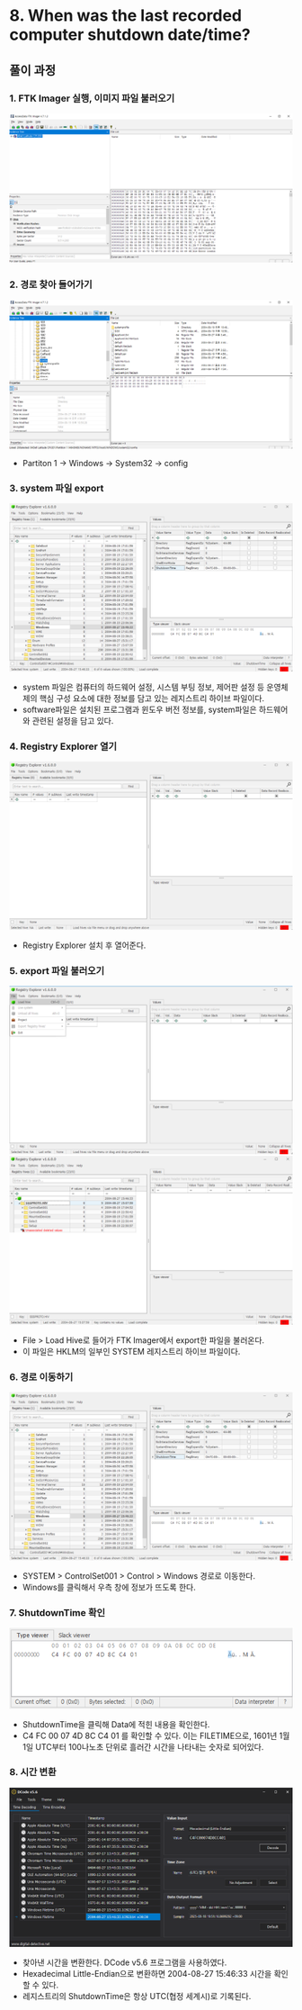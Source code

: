 # 8. When was the last recorded computer shutdown date/time?

## 풀이 과정
### 1. FTK Imager 실행, 이미지 파일 불러오기
![사진](../2/images/1.png)

### 2. 경로 찾아 들어가기
![사진](../2/images/2.png)

- Partiton 1 → Windows → System32 → config

### 3. system 파일 export
![사진](images/1.png)

- system 파일은 컴퓨터의 하드웨어 설정, 시스템 부팅 정보, 제어판 설정 등 운영체제의 핵심 구성 요소에 대한 정보를 담고 있는 레지스트리 하이브 파일이다.
- software파일은 설치된 프로그램과 윈도우 버전 정보를, system파일은 하드웨어와 관련된 설정을 담고 있다.

### 4. Registry Explorer 열기
![사진](../2/images/4.png)

- Registry Explorer 설치 후 열어준다.

### 5. export 파일 불러오기
![사진](../2/images/5.png)
![사진](../4/images/2.png)

- File > Load Hive로 들어가 FTK Imager에서 export한 파일을 불러온다.
- 이 파일은 HKLM의 일부인 SYSTEM 레지스트리 하이브 파일이다.

### 6. 경로 이동하기
![사진](images/1.png)

- SYSTEM > ControlSet001 > Control > Windows 경로로 이동한다.
- Windows를 클릭해서 우측 창에 정보가 뜨도록 한다.


### 7. ShutdownTime 확인
![사진](images/2.png)

- ShutdownTime을 클릭해 Data에 적힌 내용을 확인한다.
- C4 FC 00 07 4D 8C C4 01 를 확인할 수 있다. 이는 FILETIME으로,  1601년 1월 1일 UTC부터 100나노초 단위로 흘러간 시간을 나타내는 숫자로 되어있다.

### 8. 시간 변환
![사진](images/3.png)

- 찾아낸 시간을 변환한다. DCode v5.6 프로그램을 사용하였다.
- Hexadecimal Little-Endian으로 변환하면 2004-08-27 15:46:33 시간을 확인할 수 있다.
- 레지스트리의 ShutdownTime은 항상 UTC(협정 세계시)로 기록된다.